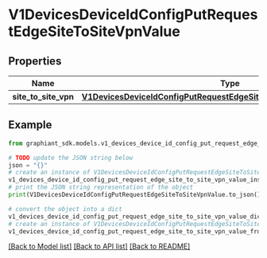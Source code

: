 # V1DevicesDeviceIdConfigPutRequestEdgeSiteToSiteVpnValue


## Properties

Name | Type | Description | Notes
------------ | ------------- | ------------- | -------------
**site_to_site_vpn** | [**V1DevicesDeviceIdConfigPutRequestEdgeSiteToSiteVpnValueSiteToSiteVpn**](V1DevicesDeviceIdConfigPutRequestEdgeSiteToSiteVpnValueSiteToSiteVpn.md) |  | [optional] 

## Example

```python
from graphiant_sdk.models.v1_devices_device_id_config_put_request_edge_site_to_site_vpn_value import V1DevicesDeviceIdConfigPutRequestEdgeSiteToSiteVpnValue

# TODO update the JSON string below
json = "{}"
# create an instance of V1DevicesDeviceIdConfigPutRequestEdgeSiteToSiteVpnValue from a JSON string
v1_devices_device_id_config_put_request_edge_site_to_site_vpn_value_instance = V1DevicesDeviceIdConfigPutRequestEdgeSiteToSiteVpnValue.from_json(json)
# print the JSON string representation of the object
print(V1DevicesDeviceIdConfigPutRequestEdgeSiteToSiteVpnValue.to_json())

# convert the object into a dict
v1_devices_device_id_config_put_request_edge_site_to_site_vpn_value_dict = v1_devices_device_id_config_put_request_edge_site_to_site_vpn_value_instance.to_dict()
# create an instance of V1DevicesDeviceIdConfigPutRequestEdgeSiteToSiteVpnValue from a dict
v1_devices_device_id_config_put_request_edge_site_to_site_vpn_value_from_dict = V1DevicesDeviceIdConfigPutRequestEdgeSiteToSiteVpnValue.from_dict(v1_devices_device_id_config_put_request_edge_site_to_site_vpn_value_dict)
```
[[Back to Model list]](../README.md#documentation-for-models) [[Back to API list]](../README.md#documentation-for-api-endpoints) [[Back to README]](../README.md)


